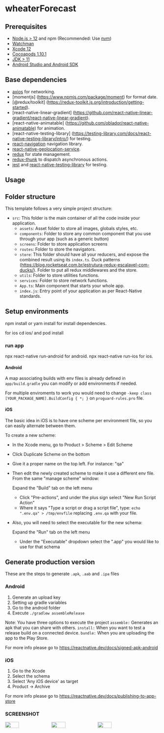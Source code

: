 # wheaterForecast

## Prerequisites

- [Node.js > 12](https://nodejs.org) and npm (Recommended: Use [nvm](https://github.com/nvm-sh/nvm))
- [Watchman](https://facebook.github.io/watchman)
- [Xcode 12](https://developer.apple.com/xcode)
- [Cocoapods 1.10.1](https://cocoapods.org)
- [JDK > 11](https://www.oracle.com/java/technologies/javase-jdk11-downloads.html)
- [Android Studio and Android SDK](https://developer.android.com/studio)

## Base dependencies

- [axios](https://github.com/axios/axios) for networking.
- [momentjs] (https://www.npmjs.com/package/moment) for format date.
- [@redux/toolkit] (https://redux-toolkit.js.org/introduction/getting-started).
- [react-native-linear-gradient] (https://github.com/react-native-linear-gradient/react-native-linear-gradient).
- [react-native-animatable] (https://github.com/oblador/react-native-animatable) for animation.
- [react-native-testing-library] (https://testing-library.com/docs/react-native-testing-library/intro/) for testing.
- [react-navigation](https://reactnavigation.org/) navigation library.
- [react-native-geolocation-service](https://github.com/Agontuk/react-native-geolocation-service).
- [redux](https://redux.js.org/) for state management.
- [redux-thunk](https://github.com/gaearon/redux-thunk) to dispatch asynchronous actions.
- [jest](https://facebook.github.io/jest/) and [react-native-testing-library](https://callstack.github.io/react-native-testing-library/) for testing.

## Usage
## Folder structure

This template follows a very simple project structure:

- `src`: This folder is the main container of all the code inside your application.
  - `assets`: Asset folder to store all images, globals styles, etc.
  - `components`: Folder to store any common component that you use through your app (such as a generic button)
  - `screens`: Folder to store application screens
  - `routes`: Folder to store the navigators.
  - `store`: This folder should have all your reducers, and expose the combined result using its `index.ts`. Duck patterns (https://blog.rocketseat.com.br/estrutura-redux-escalavel-com-ducks/). Folder to put all redux middlewares and the store.
  - `utils`: Folder to store utilities functions.
  - `services`: Folder to store network functions.
  - `App.ts`: Main component that starts your whole app.
  - `index.js`: Entry point of your application as per React-Native standards.

## Setup environments

npm install or yarn install for install dependencies.
 
for ios
cd ios/ and pod install
### run app

npx react-native run-android for android.
npx react-native run-ios for ios.

#### Android

A map associating builds with env files is already defined in `app/build.gradle` you can modify or add environments if needed.

For multiple enviroments to work you would need to change `-keep class [YOUR_PACKAGE_NAME].BuildConfig { *; }` on `proguard-rules.pro` file.

#### iOS

The basic idea in iOS is to have one scheme per environment file, so you can easily alternate between them.

To create a new scheme:

- In the Xcode menu, go to Product > Scheme > Edit Scheme
- Click Duplicate Scheme on the bottom
- Give it a proper name on the top left. For instance: "qa"
- Then edit the newly created scheme to make it use a different env file. From the same "manage scheme" window:

  Expand the "Build" tab on the left menu
  - Click "Pre-actions", and under the plus sign select "New Run Script Action"
  - Where it says "Type a script or drag a script file", type: `echo ".env.qa" > /tmp/envfile` replacing `.env.qa` with your file.
- Also, you will need to select the executable for the new schema:

  Expand the "Run" tab on the left menu
  - Under the "Executable" dropdown select the ".app" you would like to use for that schema

## Generate production version

These are the steps to generate `.apk`, `.aab` and `.ipa` files

### Android

1. Generate an upload key
2. Setting up gradle variables
3. Go to the android folder
4. Execute `./gradlew assembleRelease`

Note: You have three options to execute the project
`assemble:` Generates an apk that you can share with others.
`install:` When you want to test a release build on a connected device.
`bundle:` When you are uploading the app to the Play Store.

For more info please go to https://reactnative.dev/docs/signed-apk-android

### iOS

1. Go to the Xcode
2. Select the schema
3. Select 'Any iOS device' as target
4. Product -> Archive

For more info please go to https://reactnative.dev/docs/publishing-to-app-store

### SCREENSHOT

<div style="display: flex; flex-direction: row; justify-items: space-between;">
  <img src="https://user-images.githubusercontent.com/34666361/166400196-f5131c9f-20ab-4a20-9516-8e295da9a47d.png" width="30%" style="object-fit: contain;" />
  <img src="https://user-images.githubusercontent.com/34666361/166400500-702f14f5-ebab-47e8-b0c3-377947dc93f8.png" width="30%"  resizemode='contain'style="object-fit: contain" />
    <img src="https://user-images.githubusercontent.com/34666361/166400484-59baceb6-8266-4369-ae3d-c5c7505f596c.png" width="30%"  resizemode='contain'style="object-fit: contain; " />
</div>


